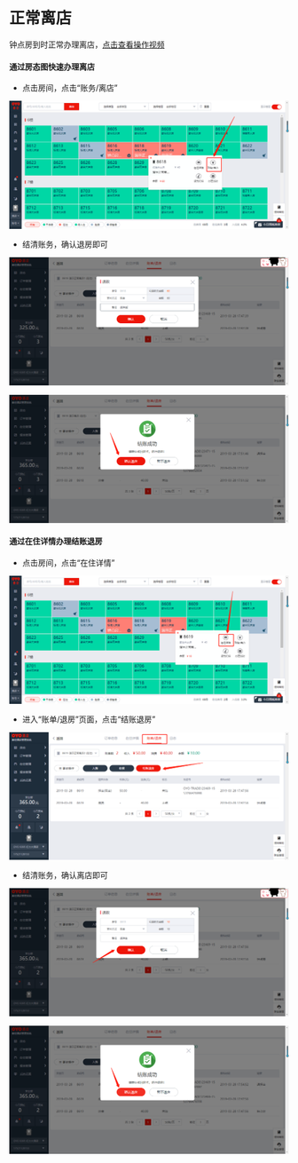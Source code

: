 # 正常离店

钟点房到时正常办理离店，[点击查看操作视频](http://crs-pms-vidio.oss-cn-beijing.aliyuncs.com/%E9%92%9F%E7%82%B9%E6%88%BF%E9%80%80%E6%88%BF.mp4)

#### 通过房态图快速办理离店

* 点击房间，点击“账务/离店”

![](../../../.gitbook/assets/image%20%28279%29.png)

* 结清账务，确认退房即可

![](../../../.gitbook/assets/image%20%28834%29.png)

![](../../../.gitbook/assets/image%20%28663%29.png)

#### 通过在住详情办理结账退房

* 点击房间，点击“在住详情”

![](../../../.gitbook/assets/image%20%28650%29.png)

* 进入“账单/退房”页面，点击“结账退房”

![](../../../.gitbook/assets/image%20%28730%29.png)

* 结清账务，确认离店即可

![](../../../.gitbook/assets/image%20%2826%29.png)

![](../../../.gitbook/assets/image%20%28656%29.png)





